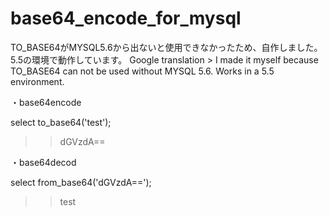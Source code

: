 # base64_encode_for_mysql
TO_BASE64がMYSQL5.6から出ないと使用できなかったため、自作しました。
5.5の環境で動作しています。
Google translation >
I made it myself because TO_BASE64 can not be used without MYSQL 5.6.
Works in a 5.5 environment.


・base64encode

select to_base64('test'); 
>> dGVzdA==

・base64decod

select from_base64('dGVzdA==');
>> test